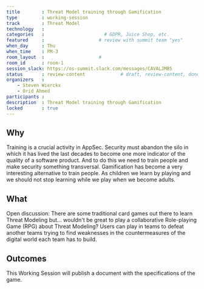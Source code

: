 ```yaml
---
title        : Threat Model training through Gamification
type         : working-session
track        : Threat Model
technology   :
categories   :                      # GDPR, Juice Shop, etc.
featured     :                    # review with summit team "yes"
when_day     : Thu
when_time    : PM-3
room_layout  :                    #
room_id      : room-1
session_slack: https://os-summit.slack.com/messages/CAVALJMB5
status       : review-content             # draft, review-content, done
organizers   :
    - Steven Wierckx
    - Orid Ahmed
participants :
description  : Threat Model training through Gamification
locked       : true
---
```


## Why

Training is a crucial activity in AppSec. Security must abandon the silo in which it has lived the last decades to become one more indicator of the quality of a software product. And to do this we need to train people and make security something transversal. Gamification has become a very interesting alternative to train people. As children we learn by playing and we should not stop learning while we play when we become adults.


## What

Open discussion: There are some traditional card games out there to learn Threat Modeling but... wouldn't be great to play a collaborative Role-playing Game (RPG) about Threat Modeling? Users can play in teams to defeat another teams trying to find weaknesses in the countermeasures of the digital world each team has to build.

## Outcomes

This Working Session will publish a document with the specifications of the game.
